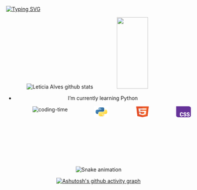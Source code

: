  

[![Typing SVG](https://readme-typing-svg.herokuapp.com/?color=696969&size=25&center=true&vCenter=true&width=1000&lines=Hello,+My+name+is+Leticia+Alves;I+am+17+years+old;I'm+from+Brazil;Be+Welcome!+:%29)](https://git.io/typing-svg)


<div align="center">  
  <img width="49%" height="195px" src="https://github-readme-stats.vercel.app/api?username=LeticiaAlvesS64&show_icons=false&count_private=true&hide_border=false&title_color=0000FF&icon_color=ff91a4&text_color=DCDCDC&bg_color=1C1C1C" alt="Leticia Alves github stats" /> 
  <img width="41%" height="195px" src="https://github-readme-stats.vercel.app/api/top-langs/?username=LeticiaAlvesS64&layout=compact&hide_border=false&title_color=0000FF&text_color=DCDCDC&bg_color=363636" />
  
-  I’m currently learning Python
  
<div style="display: flex; justify-content: space-between;"> <br>
  <img align="left"height="150" alt="coding-time" src="code.gif">
  <img align="center" height="30" width="40" alt="python-icon" src="https://raw.githubusercontent.com/devicons/devicon/master/icons/python/python-original.svg">
  <img align="center" height="30" width="40" alt="html-icon" src="https://raw.githubusercontent.com/devicons/devicon/master/icons/html5/html5-original.svg">
  <img align="center" height="30" width="40" alt="css-icon" src="https://raw.githubusercontent.com/devicons/devicon/master/icons/css/css-original.svg">
</div>


![Snake animation](https://github.com/LuigiGF/LuigiGF/blob/output/github-contribution-grid-snake.svg)

[![Ashutosh's github activity graph](https://github-readme-activity-graph.cyclic.app/graph?username=LeticiaAlvesS64&bg_color=0d1117&color=0000CD&line=4F4F4F&point=ff9494&area=true&hide_border=true)](https://github.com/ashutosh00710/github-readme-activity-graph)
